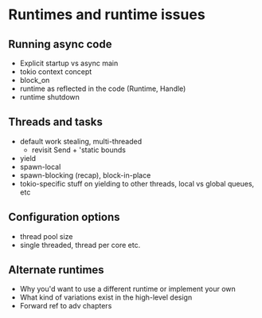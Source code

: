 # Runtimes and runtime issues

## Running async code

- Explicit startup vs async main
- tokio context concept
- block_on
- runtime as reflected in the code (Runtime, Handle)
- runtime shutdown

## Threads and tasks

- default work stealing, multi-threaded
  - revisit Send + 'static bounds
- yield
- spawn-local
- spawn-blocking (recap), block-in-place
- tokio-specific stuff on yielding to other threads, local vs global queues, etc

## Configuration options

- thread pool size
- single threaded, thread per core etc.

## Alternate runtimes

- Why you'd want to use a different runtime or implement your own
- What kind of variations exist in the high-level design
- Forward ref to adv chapters
